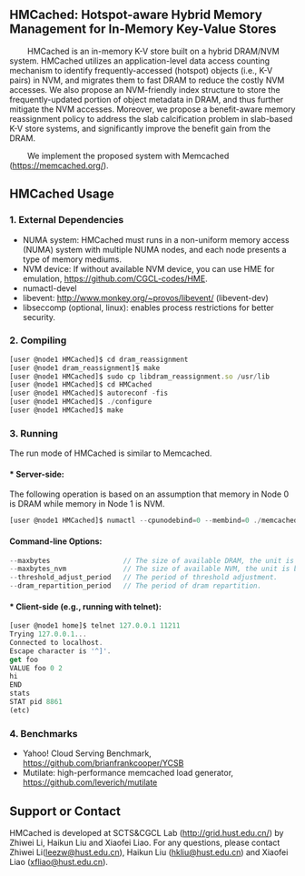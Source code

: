 ## HMCached: Hotspot-aware Hybrid Memory Management for In-Memory Key-Value Stores

&#160; &#160; &#160; &#160; HMCached is an in-memory K-V store built on a
hybrid DRAM/NVM system. HMCached utilizes an application-level data access counting mechanism to identify frequently-accessed
(hotspot) objects (i.e., K-V pairs) in NVM, and migrates them to fast DRAM to reduce the costly NVM accesses. We also propose an
NVM-friendly index structure to store the frequently-updated portion of object metadata in DRAM, and thus further mitigate the NVM
accesses. Moreover, we propose a benefit-aware memory reassignment policy to address the slab calcification problem in slab-based
K-V store systems, and significantly improve the benefit gain from the DRAM.

&#160; &#160; &#160; &#160; We implement the proposed system with Memcached (https://memcached.org/). 

<!--
Compared on the vanilla Memcached, HMCached has added the following functions:
* **Architecture**:
* **NVM-friendly Index Structure**:
* **Hotness-Aware Object Migration**:
* **Slab-based memory management**:
-->

HMCached Usage
------------

### 1. External Dependencies

* NUMA system: HMCached must runs in a non-uniform memory access (NUMA) system with multiple NUMA nodes,
               and each node presents a type of memory mediums.
* NVM device: If without available NVM device, you can use HME for emulation, https://github.com/CGCL-codes/HME.
* numactl-devel
* libevent: http://www.monkey.org/~provos/libevent/ (libevent-dev)
* libseccomp (optional, linux): enables process restrictions for better
  security.

### 2. Compiling

```javascript
[user @node1 HMCached]$ cd dram_reassignment
[user @node1 dram_reassignment]$ make
[user @node1 HMCached]$ sudo cp libdram_reassignment.so /usr/lib
[user @node1 HMCached]$ cd HMCached
[user @node1 HMCached]$ autoreconf -fis 
[user @node1 HMCached]$ ./configure
[user @node1 HMCached]$ make
```
### 3. Running

The run mode of HMCached is similar to Memcached.

#### * Server-side:

The following operation is based on an assumption that memory in Node 0 is DRAM while memory in Node 1 is NVM.
```javascript
[user @node1 HMCached]$ numactl --cpunodebind=0 --membind=0 ./memcached -l 127.0.0.1 -p 11211
```
#### Command-line Options:
```javascript
--maxbytes                  // The size of available DRAM, the unit is byte.
--maxbytes_nvm              // The size of available NVM, the unit is byte.
--threshold_adjust_period   // The period of threshold adjustment.
--dram_repartition_period   // The period of dram repartition.
```

#### * Client-side (e.g., running with telnet):
```javascript
[user @node1 home]$ telnet 127.0.0.1 11211
Trying 127.0.0.1...
Connected to localhost.
Escape character is '^]'.
get foo
VALUE foo 0 2
hi
END
stats
STAT pid 8861
(etc)
```

### 4. Benchmarks

* Yahoo! Cloud Serving Benchmark, https://github.com/brianfrankcooper/YCSB
* Mutilate: high-performance memcached load generator, https://github.com/leverich/mutilate

Support or Contact
------------
HMCached is developed at SCTS&CGCL Lab (http://grid.hust.edu.cn/) by Zhiwei Li, Haikun Liu and Xiaofei Liao. 
For any questions, please contact Zhiwei Li(leezw@hust.edu.cn),
Haikun Liu (hkliu@hust.edu.cn) and Xiaofei Liao (xfliao@hust.edu.cn).

